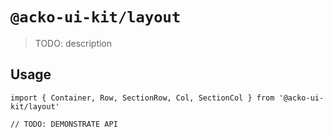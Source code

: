 # `@acko-ui-kit/layout`

> TODO: description

## Usage

```
import { Container, Row, SectionRow, Col, SectionCol } from '@acko-ui-kit/layout'

// TODO: DEMONSTRATE API
```
